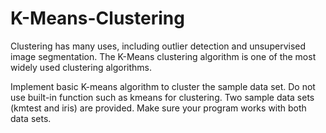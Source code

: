# K-Means-Clustering
Clustering has many uses, including outlier detection and unsupervised image segmentation. The K-Means clustering algorithm is one of the most widely used clustering algorithms. 

Implement basic K-means algorithm to cluster the sample data set. Do not use built-in function
such as kmeans for clustering.
Two sample data sets (kmtest and iris) are provided. Make sure your program works with both data
sets.
